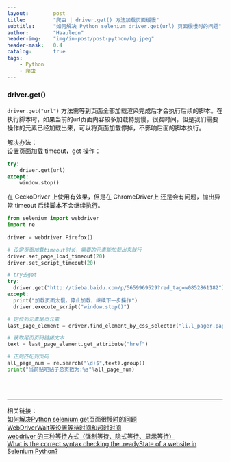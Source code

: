 ```yaml
---
layout:        post
title:         "爬虫 | driver.get() 方法加载页面缓慢"
subtitle:      "如何解决 Python selenium driver.get(url) 页面很慢时的问题"
author:        "Haauleon"
header-img:    "img/in-post/post-python/bg.jpeg"
header-mask:   0.4
catalog:       true
tags:
    - Python
    - 爬虫
---
```


### driver.get()
`driver.get("url")` 方法需等到页面全部加载渲染完成后才会执行后续的脚本。在执行脚本时，如果当前的url页面内容较多加载特别慢，很费时间，但是我们需要操作的元素已经加载出来，可以将页面加载停掉，不影响后面的脚本执行。       

解决办法：        
设置页面加载 timeout，get 操作：          
```python
try:
    driver.get(url) 
except:
    window.stop()
```

在 GeckoDriver 上使用有效果，但是在 ChromeDriver上 还是会有问题，抛出异常 timeout 后续脚本不会继续执行。             
```python
from selenium import webdriver
import re
 
driver = webdriver.Firefox()

# 设定页面加载timeout时长，需要的元素能加载出来就行
driver.set_page_load_timeout(20)
driver.set_script_timeout(20)

# try去get
try:
  driver.get("http://tieba.baidu.com/p/5659969529?red_tag=w0852861182")
except:
  print("加载页面太慢，停止加载，继续下一步操作")
  driver.execute_script("window.stop()")

# 定位到元素尾页元素
last_page_element = driver.find_element_by_css_selector("li.l_pager.pager_theme_4.pb_list_pager >a:nth-child(12)")

# 获取尾页页码链接文本
text = last_page_element.get_attribute("href")

# 正则匹配到页码
all_page_num = re.search("\d+$",text).group()
print("当前贴吧贴子总页数为:%s"%all_page_num)
```

<br>
<br>

---

相关链接：    
[如何解决Python selenium get页面很慢时的问题](https://www.fengnayun.com/news/content/239521.html)             
[WebDriverWait等设置等待时间和超时时间](https://www.cnblogs.com/BigFishFly/p/6337153.html)               
[webdriver 的三种等待方式（强制等待、隐式等待、显示等待）](https://blog.csdn.net/qdPython/article/details/131492086)                 
[What is the correct syntax checking the .readyState of a website in Selenium Python?](https://stackoverflow.com/questions/56728656/what-is-the-correct-syntax-checking-the-readystate-of-a-website-in-selenium-pyt)